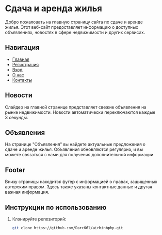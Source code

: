 # Сдача и аренда жилья

Добро пожаловать на главную страницу сайта по сдаче и аренде жилья. Этот веб-сайт предоставляет информацию о доступных объявлениях, новостях в сфере недвижимости и других сервисах.

## Навигация

- [Главная](/layouts/main.php)
- [Регистрация](/layouts/register.php)
- [Вход](/layouts/login.php)
- [О нас](/layouts/about.php)
- [Контакты](/layouts/Contacts.php)

## Новости

Слайдер на главной странице представляет свежие объявления на рынке недвижимости. Новости автоматически переключаются каждые 3 секунды.

## Объявления

На странице "Объявления" вы найдете актуальные предложения о сдаче и аренде жилья. Объявления обновляются регулярно, и вы можете связаться с нами для получения дополнительной информации.

## Footer

Внизу страницы находится футер с информацией о правах, защищенных авторским правом. Здесь также указаны контактные данные и другая важная информация.

## Инструкции по использованию

1. Клонируйте репозиторий:

   ```bash
   git clone https://github.com/Darc66l/airbinbphp.git
